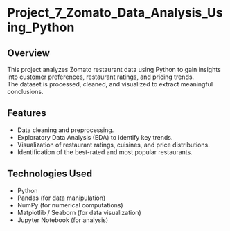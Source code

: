   # Project_7_Zomato_Data_Analysis_Using_Python      
                   
## Overview      
This project analyzes Zomato restaurant data using Python to gain insights into customer preferences, restaurant ratings, and pricing trends.     
The dataset is processed, cleaned, and visualized to extract meaningful conclusions. 
  
## Features
- Data cleaning and preprocessing. 
- Exploratory Data Analysis (EDA) to identify key trends. 
- Visualization of restaurant ratings, cuisines, and price distributions.
- Identification of the best-rated and most popular restaurants.
  
## Technologies Used
- Python
- Pandas (for data manipulation)
- NumPy (for numerical computations)
- Matplotlib / Seaborn (for data visualization)
- Jupyter Notebook (for analysis)

